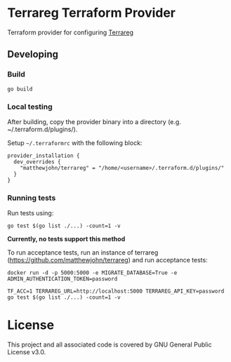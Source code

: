 # Terrareg Terraform Provider

Terraform provider for configuring [Terrareg](https://github.com/matthewjohn/terrareg)

## Developing

### Build
```
go build
```

### Local testing

After building, copy the provider binary into a directory (e.g. ~/.terraform.d/plugins/).

Setup `~/.terraformrc` with the following block:
```
provider_installation {
  dev_overrides {
    "matthewjohn/terrareg" = "/home/<username>/.terraform.d/plugins/"
  }
}
```

### Running tests

Run tests using:
```
go test $(go list ./...) -count=1 -v
```

**Currently, no tests support this method**

To run acceptance tests, run an instance of terrareg (https://github.com/matthewjohn/terrareg) and run acceptance tests:
```
docker run -d -p 5000:5000 -e MIGRATE_DATABASE=True -e ADMIN_AUTHENTICATION_TOKEN=password

TF_ACC=1 TERRAREG_URL=http://localhost:5000 TERRAREG_API_KEY=password go test $(go list ./...) -count=1 -v
```

# License

This project and all associated code is covered by GNU General Public License v3.0.
